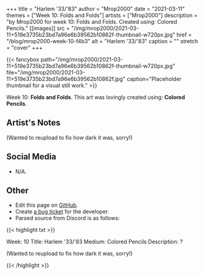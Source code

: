 +++
title =       "Harlem '33/'83"
author =      "Mrop2000"
date =        "2021-03-11"
themes =      ["Week 10: Folds and Folds"]
artists =     ["Mrop2000"]
description = "by Mrop2000 for week 10: Folds and Folds. Created using: Colored Pencils."
[[images]]
      src = "/img/mrop2000/2021-03-11+519e3735b23bd7a96e6b39562b10862f-thumbnail-w720px.jpg"
      href = "/blog/mrop2000-week-10-f4b3"
      alt = "Harlem '33/'83"
      caption = ""
      stretch = "cover"
+++

{{< fancybox path="/img/mrop2000/2021-03-11+519e3735b23bd7a96e6b39562b10862f-thumbnail-w720px.jpg" file="/img/mrop2000/2021-03-11+519e3735b23bd7a96e6b39562b10862f.jpg" caption="Placeholder thumbnail for a visual still work." >}}


Week 10: **Folds and Folds**. This art was lovingly created using: **Colored Pencils**.

## Artist's Notes

(Wanted to reupload to fix how dark it was, sorry!)

## Social Media

- N/A.

## Other

- Edit this page on [GitHub](https://github.com/teaminkling/web-refresh/edit/main/content/blog/mrop2000-week-10-f4b3.md).
- Create [a bug ticket](https://github.com/teaminkling/web-refresh/issues/new?assignees=&labels=bug&template=problem-report.md&title=) for the developer.
- Parsed source from Discord is as follows:

{{< highlight txt >}}

Week: 10 
Title: Harlem '33/'83
Medium: Colored Pencils
Description: ?

(Wanted to reupload to fix how dark it was, sorry!)

{{< /highlight >}}
